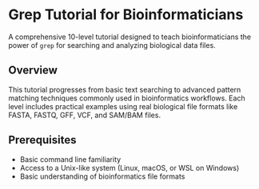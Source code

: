 # Grep Tutorial for Bioinformaticians

A comprehensive 10-level tutorial designed to teach bioinformaticians the power of `grep` for searching and analyzing biological data files.

## Overview

This tutorial progresses from basic text searching to advanced pattern matching techniques commonly used in bioinformatics workflows. Each level includes practical examples using real biological file formats like FASTA, FASTQ, GFF, VCF, and SAM/BAM files.

## Prerequisites

- Basic command line familiarity
- Access to a Unix-like system (Linux, macOS, or WSL on Windows)
- Basic understanding of bioinformatics file formats
